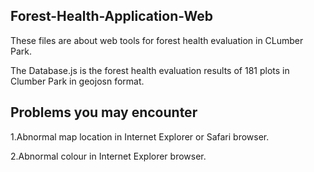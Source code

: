 ## Forest-Health-Application-Web
These files are about web tools for forest health evaluation in CLumber Park.

The Database.js is the forest health evaluation results of 181 plots in Clumber Park in geojosn format.
## Problems you may encounter
1.Abnormal map location in Internet Explorer or Safari browser.

2.Abnormal colour in Internet Explorer browser.
